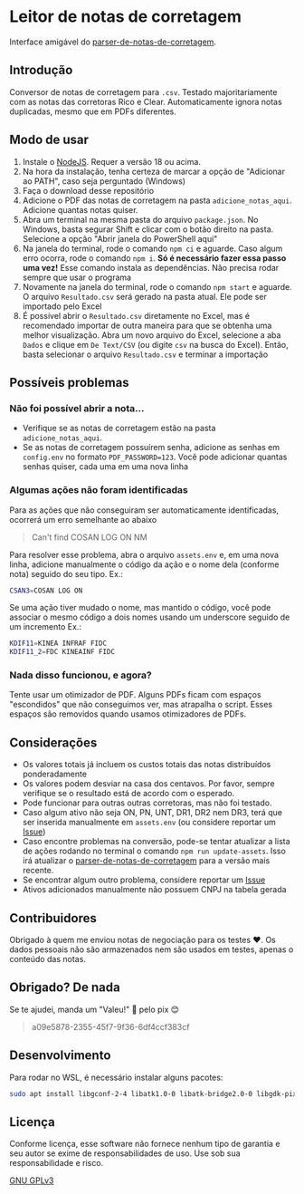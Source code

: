 # Leitor de notas de corretagem

Interface amigável do [parser-de-notas-de-corretagem](https://www.npmjs.com/package/parser-de-notas-de-corretagem).

## Introdução
Conversor de notas de corretagem para `.csv`. Testado majoritariamente com as notas das corretoras Rico e Clear. Automaticamente ignora notas duplicadas, mesmo que em PDFs diferentes.

## Modo de usar
1. Instale o [NodeJS](https://nodejs.org/en/). Requer a versão 18 ou acima.
2. Na hora da instalação, tenha certeza de marcar a opção de "Adicionar ao PATH", caso seja perguntado (Windows)
3. Faça o download desse repositório
4. Adicione o PDF das notas de corretagem na pasta `adicione_notas_aqui`. Adicione quantas notas quiser.
5. Abra um terminal na mesma pasta do arquivo `package.json`. No Windows, basta segurar Shift e clicar com o botão direito na pasta. Selecione a opção "Abrir janela do PowerShell aqui"
6. Na janela do terminal, rode o comando `npm ci` e aguarde. Caso algum erro ocorra, rode o comando `npm i`. **Só é necessário fazer essa passo uma vez!** Esse comando instala as dependências. Não precisa rodar sempre que usar o programa
7. Novamente na janela do terminal, rode o comando `npm start` e aguarde. O arquivo `Resultado.csv` será gerado na pasta atual. Ele pode ser importado pelo Excel
8. É possível abrir o `Resultado.csv` diretamente no Excel, mas é recomendado importar de outra maneira para que se obtenha uma melhor visualização. Abra um novo arquivo do Excel, selecione a aba `Dados` e clique em `De Text/CSV` (ou digite `csv` na busca do Excel). Então, basta selecionar o arquivo `Resultado.csv` e terminar a importação

## Possíveis problemas
### Não foi possível abrir a nota...
* Verifique se as notas de corretagem estão na pasta `adicione_notas_aqui`.
* Se as notas de corretagem possuírem senha, adicione as senhas em `config.env` no formato `PDF_PASSWORD=123`. Você pode adicionar quantas senhas quiser, cada uma em uma nova linha

### Algumas ações não foram identificadas
Para as ações que não conseguiram ser automaticamente identificadas, ocorrerá um erro semelhante ao abaixo
> Can't find COSAN LOG ON NM

Para resolver esse problema, abra o arquivo `assets.env` e, em uma nova linha, adicione manualmente o código da ação e o nome dela (conforme nota) seguido do seu tipo.
Ex.:
```Bash
CSAN3=COSAN LOG ON
```

Se uma ação tiver mudado o nome, mas mantido o código, você pode associar o mesmo código a dois nomes usando um underscore seguido de um incremento
Ex.:
```Bash
KDIF11=KINEA INFRAF FIDC
KDIF11_2=FDC KINEAINF FIDC
```

### Nada disso funcionou, e agora?
Tente usar um otimizador de PDF. Alguns PDFs ficam com espaços "escondidos" que não conseguimos ver, mas atrapalha o script. Esses espaços são removidos quando usamos otimizadores de PDFs.

## Considerações
* Os valores totais já incluem os custos totais das notas distribuídos ponderadamente
* Os valores podem desviar na casa dos centavos. Por favor, sempre verifique se o resultado está de acordo com o esperado.
* Pode funcionar para outras outras corretoras, mas não foi testado.
* Caso algum ativo não seja ON, PN, UNT, DR1, DR2 nem DR3, terá que ser inserida manualmente em `assets.env` (ou considere reportar um [Issue](https://github.com/planetsLightningArrester/parser-de-notas-de-corretagem/issues))
* Caso encontre problemas na conversão, pode-se tentar atualizar a lista de ações rodando no terminal o comando `npm run update-assets`. Isso irá atualizar o [parser-de-notas-de-corretagem](https://github.com/planetsLightningArrester/parser-de-notas-de-corretagem) para a versão mais recente.
* Se encontrar algum outro problema, considere reportar um [Issue](https://github.com/planetsLightningArrester/leitor-de-notas-de-corretagem/issues)
* Ativos adicionados manualmente não possuem CNPJ na tabela gerada

## Contribuidores
Obrigado à quem me enviou notas de negociação para os testes ❤️. Os dados pessoais não são armazenados nem são usados em testes, apenas o conteúdo das notas.

## Obrigado? De nada
Se te ajudei, manda um "Valeu!" 👋 pelo pix 😊
> a09e5878-2355-45f7-9f36-6df4ccf383cf

## Desenvolvimento
Para rodar no WSL, é necessário instalar alguns pacotes:

```bash
sudo apt install libgconf-2-4 libatk1.0-0 libatk-bridge2.0-0 libgdk-pixbuf2.0-0 libgtk-3-0 libgbm-dev libnss3-dev libxss-dev libasound2 zip
```

## Licença

Conforme licença, esse software não fornece nenhum tipo de garantia e seu autor se exime de responsabilidades de uso. Use sob sua responsabilidade e risco.

[GNU GPLv3](https://choosealicense.com/licenses/gpl-3.0/)
